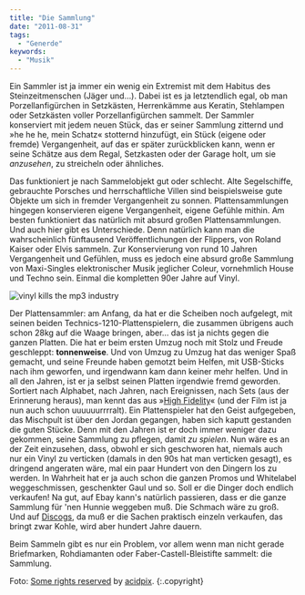 ```yaml
---
title: "Die Sammlung"
date: "2011-08-31"
tags:
  - "Generde"
keywords:
  - "Musik"
---
```


Ein Sammler ist ja immer ein wenig ein Extremist mit dem Habitus des Steinzeitmenschen (Jäger und…). Dabei ist es ja letztendlich egal, ob man Porzellanfigürchen in Setzkästen, Herrenkämme aus Keratin, Stehlampen oder Setzkästen voller Porzellanfigürchen sammelt. Der Sammler konserviert mit jedem neuen Stück, das er seiner Sammlung zitternd und »he he he, mein Schatz« stotternd hinzufügt, ein Stück (eigene oder fremde) Vergangenheit, auf das er später zurückblicken kann, wenn er seine Schätze aus dem Regal, Setzkasten oder der Garage holt, um sie _anzusehen_, zu streicheln oder ähnliches.

Das funktioniert je nach Sammelobjekt gut oder schlecht. Alte Segelschiffe, gebrauchte Porsches und herrschaftliche Villen sind beispielsweise gute Objekte um sich in fremder Vergangenheit zu sonnen. Plattensammlungen hingegen konservieren eigene Vergangenheit, eigene Gefühle mithin. Am besten funktioniert das natürlich mit absurd großen Plattensammlungen. Und auch hier gibt es Unterschiede. Denn natürlich kann man die wahrscheinlich fünftausend Veröffentlichungen der Flippers, von Roland Kaiser oder Elvis sammeln. Zur Konservierung von rund 10 Jahren Vergangenheit und Gefühlen, muss es jedoch eine absurd große Sammlung von Maxi-Singles elektronischer Musik jeglicher Coleur, vornehmlich House und Techno sein. Einmal die kompletten 90er Jahre auf Vinyl.

![vinyl kills the mp3 industry](/images/codecandies/5721499119_16cdc8848a_b.jpeg)

Der Plattensammler: am Anfang, da hat er die Scheiben noch aufgelegt, mit seinen beiden Technics-1210-Plattenspielern, die zusammen übrigens auch schon 28kg auf die Waage bringen, aber… das ist ja nichts gegen die ganzen Platten. Die hat er beim ersten Umzug noch mit Stolz und Freude geschleppt: **tonnenweise**. Und von Umzug zu Umzug hat das weniger Spaß gemacht, und seine Freunde haben gemotzt beim Helfen, mit USB-Sticks nach ihm geworfen, und irgendwann kam dann keiner mehr helfen. Und in all den Jahren, ist er ja selbst seinen Platten irgendwie fremd geworden. Sortiert nach Alphabet, nach Jahren, nach Ereignissen, nach Sets (aus der Erinnerung heraus), man kennt das aus »[High Fidelity](http://de.wikipedia.org/wiki/High_Fidelity_(Film) "Wikipedia: High Fidelity (Film)")« (und der Film ist ja nun auch schon uuuuuurrrralt). Ein Plattenspieler hat den Geist aufgegeben, das Mischpult ist über den Jordan gegangen, haben sich kaputt gestanden die guten Stücke. Denn mit den Jahren ist er doch immer weniger dazu gekommen, seine Sammlung zu pflegen, damit _zu spielen_. Nun wäre es an der Zeit einzusehen, dass, obwohl er sich geschworen hat, niemals auch nur ein Vinyl zu verticken (damals in den 90s hat man verticken gesagt), es dringend angeraten wäre, mal ein paar Hundert von den Dingern los zu werden. In Wahrheit hat er ja auch schon die ganzen Promos und Whitelabel weggeschmissen, geschenkter Gaul und so. Soll er die Dinger doch endlich verkaufen! Na gut, auf Ebay kann's natürlich passieren, dass er die ganze Sammlung für 'nen Hunnie weggeben muß. Die Schmach wäre zu groß. Und auf [Discogs](http://www.discogs.com), da muß er die Sachen praktisch einzeln verkaufen, das bringt zwar Kohle, wird aber hundert Jahre dauern.

Beim Sammeln gibt es nur ein Problem, vor allem wenn man nicht gerade Briefmarken, Rohdiamanten oder Faber-Castell-Bleistifte sammelt: die Sammlung.

Foto: [Some rights reserved](http://creativecommons.org/licenses/by/2.0/) by [acidpix](http://www.flickr.com/photos/acidpix/). {:.copyright}
